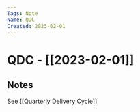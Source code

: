 ```yaml
---
Tags: Note
Name: QDC
Created: 2023-02-01
---
```

# QDC - [[2023-02-01]]
## Notes

See [[Quarterly Delivery Cycle]]